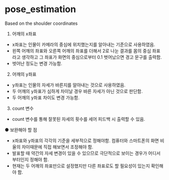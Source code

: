 # pose_estimation
Based on the shoulder coordinates

1. 어깨의 x좌표
- x좌표는 인물이 카메라의 중심에 위치했는지를 알아내는 기준으로 사용하였음.
- 왼쪽 어깨의 좌표와 오른쪽 어깨의 좌표를 더해서 2로 나눈 결과를 몸의 중심 좌표라고 생각하고 그 좌표가 화면의 중심으로부터 0.1 벗어났으면 경고 문구를 출력함.
- 벗어난 정도는 변경 가능함.

2. 어깨의 y좌표
- y좌표는 인물의 자세가 바른지를 알아내는 것으로 사용하였음.
- 두 어깨의 y좌표가 심하게 차이날 경우 바른 자세가 아닌 것으로 판단함.
- 두 어깨의 y좌표 차이도 변경 가능함.

3. count 변수
- count 변수를 통해 잘못된 자세의 횟수를 세어 피드백 시 출력할 수 있음.

● 보완해야 할 점
- x좌표와 y좌표의 각각의 기준을 세부적으로 정해야함. 컴퓨터와 스마트폰의 화면 비율의 차이때문에 직접 해보면서 조정해야 함.
- 발표할 때 약간의 자세 변경이 있을 수 있으므로 극단적으로 보이는 경우가 어디서부터인지 정해야 함.
- 현재는 두 어깨의 좌표만으로 설정했지만 다른 좌표로도 할 필요성이 있는지 확인해야 함.
